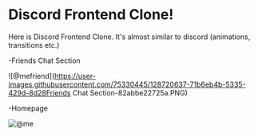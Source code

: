 <h1>Discord Frontend Clone!</h1>
Here is Discord Frontend Clone. It's almost similar to discord (animations, transitions etc.)

-Friends Chat Section

![@mefriend](https://user-images.githubusercontent.com/75330445/128720637-71b6eb4b-5335-429d-8d28Friends Chat Section-82abbe22725a.PNG)

-Homepage

![@me](https://user-images.githubusercontent.com/75330445/128720658-0c4a8b19-b942-44dd-ae18-165834b55b33.PNG)
